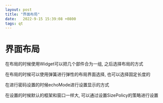 ```yaml
---
layout: post
title: "界面布局" 
date:   2022-9-15 15:39:08 +0800
tags: qt
---
```


# 界面布局

在布局的时候使用Widget可以把几个部件合为一组, 之后选择布局的方式

在布局的时候可以使用弹簧进行弹性的布局界面选择, 也可以选择固定长度的

在进行密码设置的时候echoMode进行设置显示的方式

在设置的时候默认的框架和窗口一样大, 可以通过设置SizePolicy的策略进行设置





